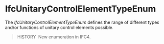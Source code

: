 # IfcUnitaryControlElementTypeEnum

The _IfcUnitaryControlElementTypeEnum_ defines the range of different types and/or functions of unitary control elements possible.

> HISTORY&nbsp; New enumeration in IFC4.
